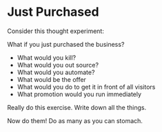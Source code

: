 # Just Purchased

Consider this thought experiment:

What if you just purchased the business?

* What would you kill?
* What would you out source?
* What would you automate?
* What would be the offer
* What would you do to get it in front of all visitors
* What promotion would you run immediately

Really do this exercise.
Write down all the things.

Now do them!
Do as many as you can stomach.




